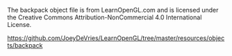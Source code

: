 The backpack object file is from LearnOpenGL.com and is licensed under the Creative Commons Attribution-NonCommercial 4.0 International License.

https://github.com/JoeyDeVries/LearnOpenGL/tree/master/resources/objects/backpack
